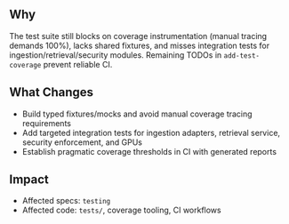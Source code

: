 ## Why

The test suite still blocks on coverage instrumentation (manual tracing demands 100%), lacks shared fixtures, and misses integration tests for ingestion/retrieval/security modules. Remaining TODOs in `add-test-coverage` prevent reliable CI.

## What Changes

- Build typed fixtures/mocks and avoid manual coverage tracing requirements
- Add targeted integration tests for ingestion adapters, retrieval service, security enforcement, and GPUs
- Establish pragmatic coverage thresholds in CI with generated reports

## Impact

- Affected specs: `testing`
- Affected code: `tests/`, coverage tooling, CI workflows
